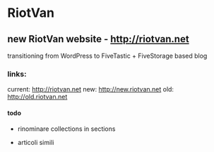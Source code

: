 # RiotVan
## new RiotVan website - http://riotvan.net

transitioning from WordPress to FiveTastic + FiveStorage based blog

### links:

current: http://riotvan.net
new: http://new.riotvan.net
old: http://old.riotvan.net


#### todo


- rinominare collections in sections








- articoli simili


